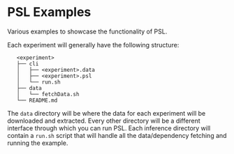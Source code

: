 # PSL Examples

Various examples to showcase the functionality of PSL.

Each experiment will generally have the following structure:
```
   <experiment>
   ├── cli
   │   ├── <experiment>.data
   │   ├── <experiment>.psl
   │   └── run.sh
   ├── data
   │   └── fetchData.sh
   └── README.md
```

The `data` directory will be where the data for each experiment will be downloaded and extracted.
Every other directory will be a different interface through which you can run PSL.
Each inference directory will contain a `run.sh` script that will handle all the data/dependency fetching and running the example.
